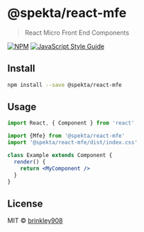 # @spekta/react-mfe

> React Micro Front End Components

[![NPM](https://img.shields.io/npm/v/@spekta/react-mfe.svg)](https://www.npmjs.com/package/@spekta/react-mfe) [![JavaScript Style Guide](https://img.shields.io/badge/code_style-standard-brightgreen.svg)](https://standardjs.com)

## Install

```bash
npm install --save @spekta/react-mfe
```

## Usage

```jsx
import React, { Component } from 'react'

import {Mfe} from '@spekta/react-mfe'
import '@spekta/react-mfe/dist/index.css'

class Example extends Component {
  render() {
    return <MyComponent />
  }
}
```

## License

MIT © [brinkley908](https://github.com/brinkley908)
